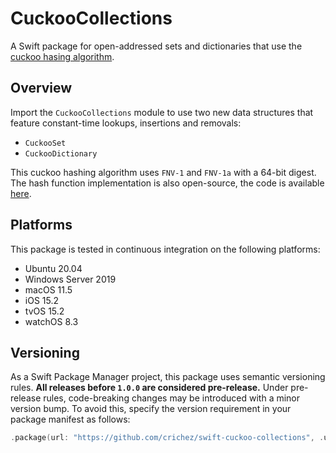 # CuckooCollections

A Swift package for open-addressed sets and dictionaries that use the 
[cuckoo hasing algorithm](https://en.wikipedia.org/wiki/Cuckoo_hashing).

## Overview

Import the `CuckooCollections` module to use two new data structures that feature constant-time lookups, insertions and removals:
* `CuckooSet`
* `CuckooDictionary`

This cuckoo hashing algorithm uses `FNV-1` and `FNV-1a` with a 64-bit digest.
The hash function implementation is also open-source, the code is available 
[here](https://github.com/crichez/swift-fowler-noll-vo).

## Platforms

This package is tested in continuous integration on the following platforms:
* Ubuntu 20.04
* Windows Server 2019
* macOS 11.5
* iOS 15.2
* tvOS 15.2
* watchOS 8.3

## Versioning

As a Swift Package Manager project, this package uses semantic versioning rules.
**All releases before `1.0.0` are considered pre-release.** Under pre-release rules,
code-breaking changes may be introduced with a minor version bump. To avoid this, specify
the version requirement in your package manifest as follows:

```swift
.package(url: "https://github.com/crichez/swift-cuckoo-collections", .upToNextMinor(from: "0.0.1"))
```